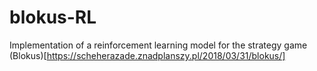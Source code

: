 # blokus-RL
Implementation of a reinforcement learning model for the strategy game (Blokus)[https://scheherazade.znadplanszy.pl/2018/03/31/blokus/]
